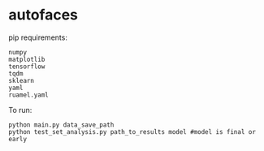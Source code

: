 # autofaces
pip requirements:
```
numpy
matplotlib
tensorflow
tqdm
sklearn
yaml
ruamel.yaml
```

To run:
```
python main.py data_save_path
python test_set_analysis.py path_to_results model #model is final or early
```
